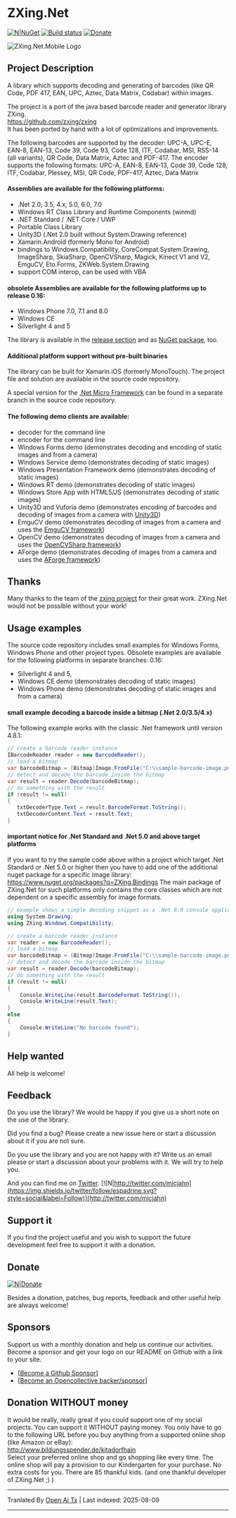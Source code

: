 # ZXing.Net 

[![N|NuGet](https://img.shields.io/nuget/v/ZXing.Net.svg)](https://www.nuget.org/packages/ZXing.Net/)
[![Build status](https://ci.appveyor.com/api/projects/status/49uvsxpw3ak9jtmm?svg=true)](https://ci.appveyor.com/project/MichaelJahn/zxing-net)
[![Donate](https://img.shields.io/badge/%F0%9F%92%99-Donate%20%2F%20Support%20Us-blue.svg)](#donate)

![ZXing.Net.Mobile Logo](https://raw.githubusercontent.com/micjahn/ZXing.Net/master/Icons/logo.jpg)

## Project Description
A library which supports decoding and generating of barcodes (like QR Code, PDF 417, EAN, UPC, Aztec, Data Matrix, Codabar) within images.

The project is a port of the java based barcode reader and generator library ZXing.  
https://github.com/zxing/zxing  
It has been ported by hand with a lot of optimizations and improvements.

The following barcodes are supported by the decoder:
UPC-A, UPC-E, EAN-8, EAN-13, Code 39, Code 93, Code 128, ITF, Codabar, MSI, RSS-14 (all variants), QR Code, Data Matrix, Aztec and PDF-417.
The encoder supports the following formats:
UPC-A, EAN-8, EAN-13, Code 39, Code 128, ITF, Codabar, Plessey, MSI, QR Code, PDF-417, Aztec, Data Matrix

#### Assemblies are available for the following platforms:

* .Net 2.0, 3.5, 4.x, 5.0, 6.0, 7.0
* Windows RT Class Library and Runtime Components (winmd)
* .NET Standard / .NET Core / UWP
* Portable Class Library
* Unity3D (.Net 2.0 built without System.Drawing reference)
* Xamarin.Android (formerly Mono for Android)
* bindings to Windows.Compatibility, CoreCompat.System.Drawing, ImageSharp, SkiaSharp, OpenCVSharp, Magick, Kinect V1 and V2, EmguCV, Eto.Forms, ZKWeb.System.Drawing
* support COM interop, can be used with VBA

#### obsolete Assemblies are available for the following platforms up to release 0.16:
* Windows Phone 7.0, 7.1 and 8.0
* Windows CE
* Silverlight 4 and 5

The library is available in the [release section](https://github.com/micjahn/ZXing.Net/releases) and as [NuGet package](https://www.nuget.org/packages/ZXing.Net/), too.

#### Additional platform support without pre-built binaries
The library can be built for Xamarin.iOS (formerly MonoTouch). The project file and solution are available in the source code repository.

A special version for the [.Net Micro Framework](http://www.microsoft.com/netmf/) can be found in a separate branch in the source code repository.

#### The following demo clients are available:

* decoder for the command line
* encoder for the command line
* Windows Forms demo (demonstrates decoding and encoding of static images and from a camera)
* Windows Service demo (demonstrates decoding of static images)
* Windows Presentation Framework demo (demonstrates decoding of static images)
* Windows RT demo (demonstrates decoding of static images)
* Windows Store App with HTML5/JS (demonstrates decoding of static images)
* Unity3D and Vuforia demo (demonstrates encoding of barcodes and decoding of images from a camera with [Unity3D](http://unity3d.com/))
* EmguCV demo (demonstrates decoding of images from a camera and uses the [EmguCV framework](http://www.emgu.com/))
* OpenCV demo (demonstrates decoding of images from a camera and uses the [OpenCVSharp framework](https://github.com/shimat/opencvsharp/))
* AForge demo (demonstrates decoding of images from a camera and uses the [AForge framework](http://www.aforgenet.com/))

## Thanks
Many thanks to the team of the [zxing project](https://github.com/zxing/zxing) for their great work. ZXing.Net would not be possible without your work!
## Usage examples
The source code repository includes small examples for Windows Forms, Windows Phone and other project types.
Obsolete examples are available for the following platforms in separate branches:
0.16: 
* Silverlight 4 and 5,
* Windows CE demo (demonstrates decoding of static images)
* Windows Phone demo (demonstrates decoding of static images and from a camera)

#### small example decoding a barcode inside a bitmap (.Net 2.0/3.5/4.x)
The following example works with the classic .Net framework until version 4.8.1:

```csharp
// create a barcode reader instance
IBarcodeReader reader = new BarcodeReader();
// load a bitmap
var barcodeBitmap = (Bitmap)Image.FromFile("C:\\sample-barcode-image.png");
// detect and decode the barcode inside the bitmap
var result = reader.Decode(barcodeBitmap);
// do something with the result
if (result != null)
{
   txtDecoderType.Text = result.BarcodeFormat.ToString();
   txtDecoderContent.Text = result.Text;
}
```
#### important notice for .Net Standard and .Net 5.0 and above target platforms
If you want to try the sample code above within a project which target .Net Standard or .Net 5.0 or higher then you have to add one of the
additional nuget package for a specific image library: https://www.nuget.org/packages?q=ZXing.Bindings
The main package of ZXing.Net for such platforms only contains the core classes which are not dependent on a specific assembly for image formats.

```csharp
// example shows a simple decoding snippet as a .Net 8.0 console appliation which uses the ZXing.Windows.Compatibility package
using System.Drawing;
using ZXing.Windows.Compatibility;

// create a barcode reader instance
var reader = new BarcodeReader();
// load a bitmap
var barcodeBitmap = (Bitmap)Image.FromFile("C:\\sample-barcode-image.png");
// detect and decode the barcode inside the bitmap
var result = reader.Decode(barcodeBitmap);
// do something with the result
if (result != null)
{
    Console.WriteLine(result.BarcodeFormat.ToString());
    Console.WriteLine(result.Text);
}
else
{
    Console.WriteLine("No barcode found");
}
```
## Help wanted
All help is welcome!
## Feedback
Do you use the library?
We would be happy if you give us a short note on the use of the library.

Did you find a bug?
Please create a new issue here or start a discussion about it if you are not sure.

Do you use the library and you are not happy with it?
Write us an email please or start a discussion about your problems with it. We will try to help you.

And you can find me on [Twitter](http://twitter.com/micjahn).
[![N|http://twitter.com/micjahn](https://img.shields.io/twitter/follow/espadrine.svg?style=social&label=Follow)](http://twitter.com/micjahn)
## Support it
If you find the project useful and you wish to support the future development feel free to support it with a donation.

## Donate

[![N|Donate](https://www.paypal.com/en_US/i/btn/btn_donateCC_LG_global.gif)](https://www.paypal.com/cgi-bin/webscr?cmd=_s-xclick&hosted_button_id=BYHN42UHPA86E)

Besides a donation, patches, bug reports, feedback and other useful help are always welcome!

## Sponsors

Support us with a monthly donation and help us continue our activities. 
Become a sponsor and get your logo on our README on Github with a link to your site. 
* [[Become a Github Sponsor](https://github.com/sponsors/micjahn)]
* [[Become an Opencollective backer/sponsor](https://opencollective.com/zxingnet)]

## Donation WITHOUT money
It would be really, really great if you could support one of my social projects. You can support it WITHOUT paying money.
You only have to go to the following URL before you buy anything from a supported online shop (like Amazon or eBay):  
http://www.bildungsspender.de/kitadorfhain  
Select your preferred online shop and go shopping like every time. The online shop will pay a provision to our Kindergarten for your purchase. No extra costs for you. There are 85 thankful kids.
(and one thankful developer of ZXing.Net ;) )


---

Tranlated By [Open Ai Tx](https://github.com/OpenAiTx/OpenAiTx) | Last indexed: 2025-08-09

---